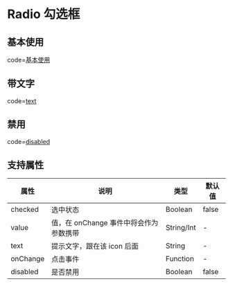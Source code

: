 # Radio 勾选框

## 基本使用

code=[基本使用](radio)

## 带文字

code=[text](radio_text)

## 禁用

code=[disabled](radio_disabled)

## 支持属性

| 属性     | 说明                                   | 类型       | 默认值 |
| -------- | -------------------------------------- | ---------- | ------ |
| checked  | 选中状态                               | Boolean    | false  |
| value    | 值，在 onChange 事件中将会作为参数携带 | String/Int | -      |
| text     | 提示文字，跟在该 icon 后面             | String     | -      |
| onChange | 点击事件                               | Function   | -      |
| disabled | 是否禁用                               | Boolean    | false  |
